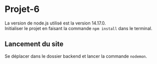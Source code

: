 # Projet-6

La version de node.js utilisé est la version 14.17.0.  
Initialiser le projet en faisant la commande `npm install` dans le terminal.

## Lancement du site

Se déplacer dans le dossier backend et lancer la commande `nodemon`.  